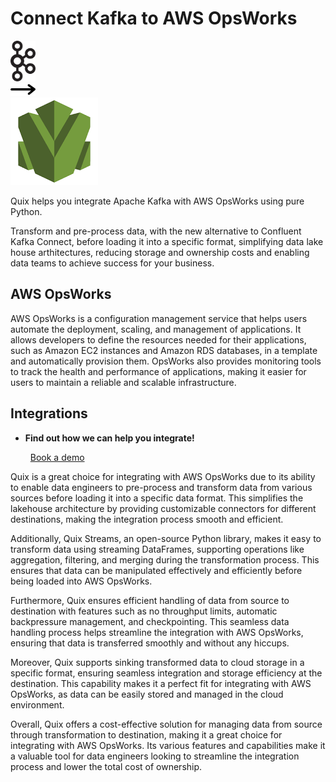 # Connect Kafka to AWS OpsWorks

<div class="connect-images cards blog-grid-card" markdown>
<div>
<img src="../images/kafka_logo.png" width="40px" />
</div>
<div>
<img src="../images/arrow.svg" width="40px" />
</div>
<div>
<img src="./images/aws-opsworks_1.jpg" />
</div>
</div>

Quix helps you integrate Apache Kafka with AWS OpsWorks using pure Python.

Transform and pre-process data, with the new alternative to Confluent Kafka Connect, before loading it into a specific format, simplifying data lake house arthitectures, reducing storage and ownership costs and enabling data teams to achieve success for your business.

## AWS OpsWorks

AWS OpsWorks is a configuration management service that helps users automate the deployment, scaling, and management of applications. It allows developers to define the resources needed for their applications, such as Amazon EC2 instances and Amazon RDS databases, in a template and automatically provision them. OpsWorks also provides monitoring tools to track the health and performance of applications, making it easier for users to maintain a reliable and scalable infrastructure.

## Integrations

<div class="grid cards" markdown>

- __Find out how we can help you integrate!__

    <a class="md-button md-button--primary" href="https://share.hsforms.com/1iW0TmZzKQMChk0lxd_tGiw4yjw2?__hstc=175542013.2303933fbd746c0ac86d9ccbe9bc9100.1728383268831.1729603416735.1729620918855.31&__hssc=175542013.1.1729620918855&__hsfp=2132701734" target="_blank" style="margin:.5rem;">Book a demo</a>

</div>


Quix is a great choice for integrating with AWS OpsWorks due to its ability to enable data engineers to pre-process and transform data from various sources before loading it into a specific data format. This simplifies the lakehouse architecture by providing customizable connectors for different destinations, making the integration process smooth and efficient.

Additionally, Quix Streams, an open-source Python library, makes it easy to transform data using streaming DataFrames, supporting operations like aggregation, filtering, and merging during the transformation process. This ensures that data can be manipulated effectively and efficiently before being loaded into AWS OpsWorks.

Furthermore, Quix ensures efficient handling of data from source to destination with features such as no throughput limits, automatic backpressure management, and checkpointing. This seamless data handling process helps streamline the integration with AWS OpsWorks, ensuring that data is transferred smoothly and without any hiccups.

Moreover, Quix supports sinking transformed data to cloud storage in a specific format, ensuring seamless integration and storage efficiency at the destination. This capability makes it a perfect fit for integrating with AWS OpsWorks, as data can be easily stored and managed in the cloud environment.

Overall, Quix offers a cost-effective solution for managing data from source through transformation to destination, making it a great choice for integrating with AWS OpsWorks. Its various features and capabilities make it a valuable tool for data engineers looking to streamline the integration process and lower the total cost of ownership.

